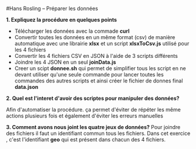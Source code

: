 #Hans Rosling –  Préparer les données

**1.    Expliquez la procédure en quelques points**
- Télécharger les données avec la commade **curl**
- Convertir toutes les données en un même format (csv) de manière automatique avec une librairie **xlsx** et un script **xlsxToCsv.js** utilisé pour les 4 fichiers
- Convertir les 4 fichiers CSV en JSON à l'aide de 3 scripts différents
- Joindre les 4 JSON en un seul **joinData.js**
- Creer un scipt **donnee.sh** qui permet de simplifier tous les script en ne devant utiliser qu'une seule commande pour lancer toutes les commandes des autres scripts et ainsi créer le fichier de donnes final **data.json**

**2.    Quel est l'interet d'avoir des scriptes pour manipuler des données?**

Afin d'automatiser la procédure. ça permet d'éviter de répéter les même actions plusieurs fois et également d'éviter les erreurs manuelles

**3.    Comment avons nous joint les quatre jeux de données?**
Pour joindre des fichiers il faut un identifiant commun tous les fichiers. Dans cet exercice , c'est l'identifiant **geo** qui est présent dans chacun des 4 fichiers.